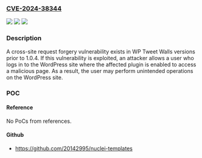 ### [CVE-2024-38344](https://cve.mitre.org/cgi-bin/cvename.cgi?name=CVE-2024-38344)
![](https://img.shields.io/static/v1?label=Product&message=WP%20Tweet%20Walls&color=blue)
![](https://img.shields.io/static/v1?label=Version&message=%3D%20versions%20prior%20to%201.0.4%20&color=brighgreen)
![](https://img.shields.io/static/v1?label=Vulnerability&message=Cross-site%20request%20forgery%20(CSRF)&color=brighgreen)

### Description

A cross-site request forgery vulnerability exists in WP Tweet Walls versions prior to 1.0.4. If this vulnerability is exploited, an attacker allows a user who logs in to the WordPress site where the affected plugin is enabled to access a malicious page. As a result, the user may perform unintended operations on the WordPress site.

### POC

#### Reference
No PoCs from references.

#### Github
- https://github.com/20142995/nuclei-templates


